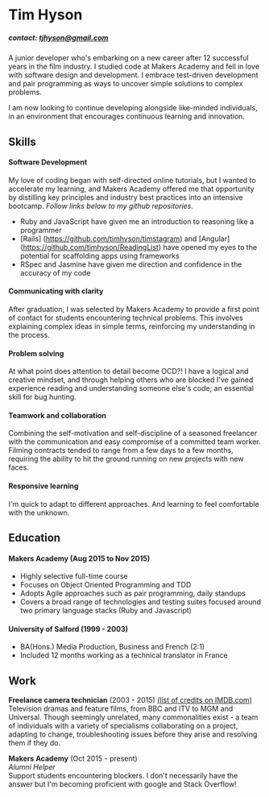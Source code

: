 # Tim Hyson
##### contact:  tjhyson@gmail.com  
A junior developer who's embarking on a new career after 12 successful years in the film industry.  I studied code at Makers Academy and fell in love with software design and development.  I embrace test-driven development and pair programming as ways to uncover simple solutions to complex problems.   

I am now looking to continue developing alongside like-minded individuals, in an environment that encourages continuous learning and innovation.

## Skills

#### Software Development
My love of coding began with self-directed online tutorials, but I wanted to accelerate my learning, and Makers Academy offered me that opportunity by distilling key principles and industry best practices into an intensive bootcamp.  *Follow links below to my github repositories.*

- Ruby and JavaScript have given me an introduction to reasoning like a programmer
- [Rails] (https://github.com/timhyson/timstagram) and [Angular] (https://github.com/timhyson/ReadingList) have opened my eyes to the potential for scaffolding apps using frameworks
- RSpec and Jasmine have given me direction and confidence in the accuracy of my code

#### Communicating with clarity
After graduation, I was selected by Makers Academy to provide a first point of contact for students encountering technical problems.  This involves explaining complex ideas in simple terms, reinforcing my understanding in the process.

#### Problem solving
At what point does attention to detail become OCD?!  I have a logical and creative mindset, and through helping others who are blocked I've gained experience reading and understanding someone else's code; an essential skill for bug hunting.

#### Teamwork and collaboration
Combining the self-motivation and self-discipline of a seasoned freelancer with the communication and easy compromise of a committed team worker.  Filming contracts tended to range from a few days to a few months, requiring the ability to hit the ground running on new projects with new faces.

#### Responsive learning
I'm quick to adapt to different approaches.  And learning to feel comfortable with the unknown.

## Education

#### Makers Academy (Aug 2015 to Nov 2015)
- Highly selective full-time course
- Focuses on Object Oriented Programming and TDD
- Adopts Agile approaches such as pair programming, daily standups
- Covers a broad range of technologies and testing suites focused around two primary language stacks (Ruby and Javascript)

#### University of Salford (1999 - 2003)
- BA(Hons.) Media Production, Business and French (2:1)
- Included 12 months working as a technical translator in France

## Work
**Freelance camera technician** (2003 - 2015)  [(list of credits on IMDB.com)](http://www.imdb.com/name/nm2575314/?ref_=fn_al_nm_1)  
Television dramas and feature films, from BBC and ITV to MGM and Universal.  Though seemingly unrelated, many commonalities exist - a team of individuals with a variety of specialisms collaborating on a project, adapting to change, troubleshooting issues before they arise and resolving them if they do.

**Makers Academy** (Oct 2015 - present)    
*Alumni Helper*  
Support students encountering blockers.  I don't necessarily have the answer but I'm becoming proficient with google and Stack Overflow!

